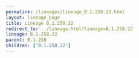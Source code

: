 ```yaml
---
permalink: /lineages/lineage_B.1.258.22.html
layout: lineage_page
title: Lineage B.1.258.22
redirect_to: ../lineage.html?lineage=B.1.258.22
lineage: B.1.258.22
parent: B.1.258
children: ['B.1.258.22']
---
```

